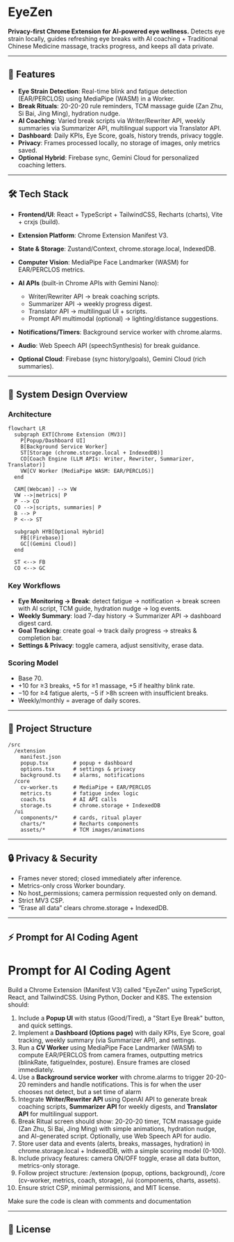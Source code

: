 # EyeZen

**Privacy-first Chrome Extension for AI-powered eye wellness.**
Detects eye strain locally, guides refreshing eye breaks with AI coaching + Traditional Chinese Medicine massage, tracks progress, and keeps all data private.

---

## 🚀 Features

* **Eye Strain Detection**: Real-time blink and fatigue detection (EAR/PERCLOS) using MediaPipe (WASM) in a Worker.
* **Break Rituals**: 20-20-20 rule reminders, TCM massage guide (Zan Zhu, Si Bai, Jing Ming), hydration nudge.
* **AI Coaching**: Varied break scripts via Writer/Rewriter API, weekly summaries via Summarizer API, multilingual support via Translator API.
* **Dashboard**: Daily KPIs, Eye Score, goals, history trends, privacy toggle.
* **Privacy**: Frames processed locally, no storage of images, only metrics saved.
* **Optional Hybrid**: Firebase sync, Gemini Cloud for personalized coaching letters.

---

## 🛠 Tech Stack

* **Frontend/UI**: React + TypeScript + TailwindCSS, Recharts (charts), Vite + crxjs (build).
* **Extension Platform**: Chrome Extension Manifest V3.
* **State & Storage**: Zustand/Context, chrome.storage.local, IndexedDB.
* **Computer Vision**: MediaPipe Face Landmarker (WASM) for EAR/PERCLOS metrics.
* **AI APIs** (built-in Chrome APIs with Gemini Nano):

  * Writer/Rewriter API → break coaching scripts.
  * Summarizer API → weekly progress digest.
  * Translator API → multilingual UI + scripts.
  * Prompt API multimodal (optional) → lighting/distance suggestions.
* **Notifications/Timers**: Background service worker with chrome.alarms.
* **Audio**: Web Speech API (speechSynthesis) for break guidance.
* **Optional Cloud**: Firebase (sync history/goals), Gemini Cloud (rich summaries).

---

## 📐 System Design Overview

### Architecture

```mermaid
flowchart LR
  subgraph EXT[Chrome Extension (MV3)]
    P[Popup/Dashboard UI]
    B[Background Service Worker]
    ST[Storage (chrome.storage.local + IndexedDB)]
    CO[Coach Engine (LLM APIs: Writer, Rewriter, Summarizer, Translator)]
    VW[CV Worker (MediaPipe WASM: EAR/PERCLOS)]
  end

  CAM[(Webcam)] --> VW
  VW -->|metrics| P
  P --> CO
  CO -->|scripts, summaries| P
  B --> P
  P <--> ST

  subgraph HYB[Optional Hybrid]
    FB[(Firebase)]
    GC[(Gemini Cloud)]
  end

  ST <--> FB
  CO <--> GC
```

### Key Workflows

* **Eye Monitoring → Break**: detect fatigue → notification → break screen with AI script, TCM guide, hydration nudge → log events.
* **Weekly Summary**: load 7-day history → Summarizer API → dashboard digest card.
* **Goal Tracking**: create goal → track daily progress → streaks & completion bar.
* **Settings & Privacy**: toggle camera, adjust sensitivity, erase data.

### Scoring Model

* Base 70.
* +10 for ≥3 breaks, +5 for ≥1 massage, +5 if healthy blink rate.
* −10 for ≥4 fatigue alerts, −5 if >8h screen with insufficient breaks.
* Weekly/monthly = average of daily scores.

---

## 📂 Project Structure

```
/src
  /extension
    manifest.json
    popup.tsx        # popup + dashboard
    options.tsx      # settings & privacy
    background.ts    # alarms, notifications
  /core
    cv-worker.ts     # MediaPipe + EAR/PERCLOS
    metrics.ts       # fatigue index logic
    coach.ts         # AI API calls
    storage.ts       # chrome.storage + IndexedDB
  /ui
    components/*     # cards, ritual player
    charts/*         # Recharts components
    assets/*         # TCM images/animations
```

---

## 🔒 Privacy & Security

* Frames never stored; closed immediately after inference.
* Metrics-only cross Worker boundary.
* No host\_permissions; camera permission requested only on demand.
* Strict MV3 CSP.
* “Erase all data” clears chrome.storage + IndexedDB.

---

## ⚡ Prompt for AI Coding Agent
# Prompt for AI Coding Agent
Build a Chrome Extension (Manifest V3) called "EyeZen" using TypeScript, React, and TailwindCSS. Using Python, Docker and K8S. The extension should:
1. Include a **Popup UI** with status (Good/Tired), a "Start Eye Break" button, and quick settings.
2. Implement a **Dashboard (Options page)** with daily KPIs, Eye Score, goal tracking, weekly summary (via Summarizer API), and settings.
3. Run a **CV Worker** using MediaPipe Face Landmarker (WASM) to compute EAR/PERCLOS from camera frames, outputting metrics (blinkRate, fatigueIndex, posture). Ensure frames are closed immediately.
4. Use a **Background service worker** with chrome.alarms to trigger 20-20-20 reminders and handle notifications. This is for when the user chooses not detect, but a set time of alarm
5. Integrate **Writer/Rewriter API** using OpenAI API to generate break coaching scripts, **Summarizer API** for weekly digests, and **Translator API** for multilingual support.
6. Break Ritual screen should show: 20-20-20 timer, TCM massage guide (Zan Zhu, Si Bai, Jing Ming) with simple animations, hydration nudge, and AI-generated script. Optionally, use Web Speech API for audio.
7. Store user data and events (alerts, breaks, massages, hydration) in chrome.storage.local + IndexedDB, with a simple scoring model (0-100).
8. Include privacy features: camera ON/OFF toggle, erase all data button, metrics-only storage.
9. Follow project structure: /extension (popup, options, background), /core (cv-worker, metrics, coach, storage), /ui (components, charts, assets).
10. Ensure strict CSP, minimal permissions, and MIT license. 

Make sure the code is clean with comments and documentation

---

## 📄 License


